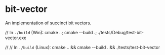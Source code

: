 # bit-vector

An implementation of succinct bit vectors.

// In `./build` (Win):
cmake ..; cmake --build .; ./tests/Debug/test-bit-vector.exe

//
// In `./build` (Linux):
cmake .. && cmake --build . && ./tests/test-bit-vector
